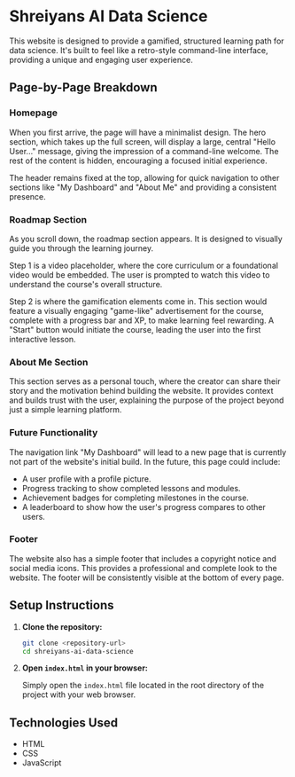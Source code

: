 # Shreiyans AI Data Science

This website is designed to provide a gamified, structured learning path for data science. It's built to feel like a retro-style command-line interface, providing a unique and engaging user experience.

## Page-by-Page Breakdown

### Homepage
When you first arrive, the page will have a minimalist design. The hero section, which takes up the full screen, will display a large, central "Hello User..." message, giving the impression of a command-line welcome. The rest of the content is hidden, encouraging a focused initial experience.

The header remains fixed at the top, allowing for quick navigation to other sections like "My Dashboard" and "About Me" and providing a consistent presence.

### Roadmap Section
As you scroll down, the roadmap section appears. It is designed to visually guide you through the learning journey.

Step 1 is a video placeholder, where the core curriculum or a foundational video would be embedded. The user is prompted to watch this video to understand the course's overall structure.

Step 2 is where the gamification elements come in. This section would feature a visually engaging "game-like" advertisement for the course, complete with a progress bar and XP, to make learning feel rewarding. A "Start" button would initiate the course, leading the user into the first interactive lesson.

### About Me Section
This section serves as a personal touch, where the creator can share their story and the motivation behind building the website. It provides context and builds trust with the user, explaining the purpose of the project beyond just a simple learning platform.

### Future Functionality
The navigation link "My Dashboard" will lead to a new page that is currently not part of the website's initial build. In the future, this page could include:

*   A user profile with a profile picture.
*   Progress tracking to show completed lessons and modules.
*   Achievement badges for completing milestones in the course.
*   A leaderboard to show how the user's progress compares to other users.

### Footer
The website also has a simple footer that includes a copyright notice and social media icons. This provides a professional and complete look to the website. The footer will be consistently visible at the bottom of every page.

## Setup Instructions

1.  **Clone the repository:**

    ```bash
    git clone <repository-url>
    cd shreiyans-ai-data-science
    ```

2.  **Open `index.html` in your browser:**

    Simply open the `index.html` file located in the root directory of the project with your web browser.

## Technologies Used

*   HTML
*   CSS
*   JavaScript

